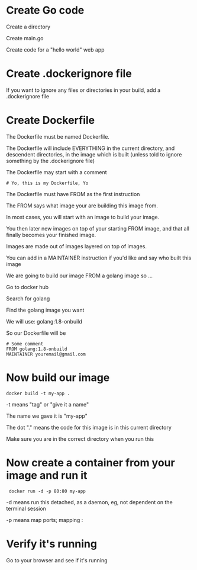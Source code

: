 # Create Go code

Create a directory

Create main.go

Create code for a "hello world" web app

# Create .dockerignore file

If you want to ignore any files or directories in your build, add a .dockerignore file

# Create Dockerfile

The Dockerfile must be named Dockerfile.

The Dockerfile will include EVERYTHING in the current directory, and descendent directories, in the image which is built (unless told to ignore something by the .dockerignore file)

The Dockerfile may start with a comment

```
# Yo, this is my Dockerfile, Yo
```

The Dockerfile must have FROM as the first instruction

The FROM says what image your are building this image from.

In most cases, you will start with an image to build your image.

You then later new images on top of your starting FROM image, and that all finally becomes your finished image.

Images are made out of images layered on top of images.

You can add in a MAINTAINER instruction if you'd like and say who built this image

We are going to build our image FROM a golang image so ...

Go to docker hub

Search for golang

Find the golang image you want

We will use: golang:1.8-onbuild

So our Dockerfile will be

```
# Some comment
FROM golang:1.8-onbuild
MAINTAINER youremail@gmail.com
```

# Now build our image

```
docker build -t my-app .
```

-t means "tag" or "give it a name" 

The name we gave it is "my-app"

The dot "." means the code for this image is in this current directory

Make sure you are in the correct directory when you run this
 
# Now create a container from your image and run it
 
```
 docker run -d -p 80:80 my-app
```
 
-d means run this detached, as a daemon, eg, not dependent on the terminal session

-p means map ports; mapping <host machine port>:<to docker container port>
 
 
# Verify it's running

Go to your browser and see if it's running